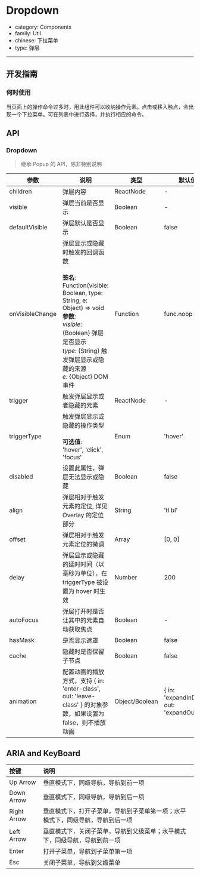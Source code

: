 # Dropdown

-   category: Components
-   family: Util
-   chinese: 下拉菜单
-   type: 弹层

---

## 开发指南

### 何时使用

当页面上的操作命令过多时，用此组件可以收纳操作元素。点击或移入触点，会出现一个下拉菜单。可在列表中进行选择，并执行相应的命令。

## API

### Dropdown

> 继承 Popup 的 API，除非特别说明

| 参数              | 说明                                                                                                                                                                                              | 类型             | 默认值                                        |
| --------------- | ----------------------------------------------------------------------------------------------------------------------------------------------------------------------------------------------- | -------------- | ------------------------------------------ |
| children        | 弹层内容                                                                                                                                                                                            | ReactNode      | -                                          |
| visible         | 弹层当前是否显示                                                                                                                                                                                        | Boolean        | -                                          |
| defaultVisible  | 弹层默认是否显示                                                                                                                                                                                        | Boolean        | false                                      |
| onVisibleChange | 弹层显示或隐藏时触发的回调函数<br><br>**签名**:<br>Function(visible: Boolean, type: String, e: Object) => void<br>**参数**:<br>_visible_: {Boolean} 弹层是否显示<br>_type_: {String} 触发弹层显示或隐藏的来源<br>_e_: {Object} DOM事件 | Function       | func.noop                                  |
| trigger         | 触发弹层显示或者隐藏的元素                                                                                                                                                                                   | ReactNode      | -                                          |
| triggerType     | 触发弹层显示或隐藏的操作类型<br><br>**可选值**:<br>'hover', 'click', 'focus'                                                                                                                                     | Enum           | 'hover'                                    |
| disabled        | 设置此属性，弹层无法显示或隐藏                                                                                                                                                                                 | Boolean        | false                                      |
| align           | 弹层相对于触发元素的定位, 详见 Overlay 的定位部分                                                                                                                                                                  | String         | 'tl bl'                                    |
| offset          | 弹层相对于触发元素定位的微调                                                                                                                                                                                  | Array          | [0, 0]                                     |
| delay           | 弹层显示或隐藏的延时时间（以毫秒为单位），在 triggerType 被设置为 hover 时生效                                                                                                                                               | Number         | 200                                        |
| autoFocus       | 弹层打开时是否让其中的元素自动获取焦点                                                                                                                                                                             | Boolean        | -                                          |
| hasMask         | 是否显示遮罩                                                                                                                                                                                          | Boolean        | false                                      |
| cache           | 隐藏时是否保留子节点                                                                                                                                                                                      | Boolean        | false                                      |
| animation       | 配置动画的播放方式，支持 { in: 'enter-class', out: 'leave-class' } 的对象参数，如果设置为 false，则不播放动画                                                                                                                 | Object/Boolean | { in: 'expandInDown', out: 'expandOutUp' } |

## ARIA and KeyBoard

| 按键          | 说明                                      |
| :---------- | :-------------------------------------- |
| Up Arrow    | 垂直模式下，同级导航，导航到前一项                       |
| Down Arrow  | 垂直模式下，同级导航，导航到后一项                       |
| Right Arrow | 垂直模式下，打开子菜单，导航到子菜单第一项；水平模式下，同级导航，导航到后一项 |
| Left Arrow  | 垂直模式下，关闭子菜单，导航到父级菜单；水平模式下，同级导航，导航到前一项   |
| Enter       | 打开子菜单，导航到子菜单第一项                         |
| Esc         | 关闭子菜单，导航到父级菜单                           |
